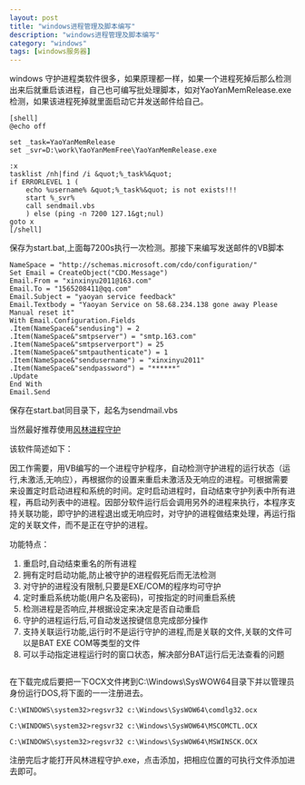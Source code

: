```yaml
---
layout: post
title: "windows进程管理及脚本编写"
description: "windows进程管理及脚本编写"
category: "windows"
tags: [windows服务器]
---
```

<p>windows 守护进程类软件很多，如果原理都一样，如果一个进程死掉后那么检测出来后就重启该进程，自己也可编写批处理脚本，如对YaoYanMemRelease.exe检测，如果该进程死掉就里面启动它并发送邮件给自己。</p>

<pre><code>[shell]
@echo off

set _task=YaoYanMemRelease
set _svr=D:\work\YaoYanMemFree\YaoYanMemRelease.exe

:x
tasklist /nh|find /i &amp;quot;%_task%&amp;quot;
if ERRORLEVEL 1 (
    echo %username% &amp;quot;%_task%&amp;quot; is not exists!!! 
    start %_svr%
    call sendmail.vbs
    ) else (ping -n 7200 127.1&amp;gt;nul)
goto x 
[/shell]
</code></pre>

<p>保存为start.bat,上面每7200s执行一次检测。那接下来编写发送邮件的VB脚本</p>

<pre><code>NameSpace = "http://schemas.microsoft.com/cdo/configuration/"
Set Email = CreateObject("CDO.Message")
Email.From = "xinxinyu2011@163.com"
Email.To = "1565208411@qq.com"
Email.Subject = "yaoyan service feedback"
Email.Textbody = "Yaoyan Service on 58.68.234.138 gone away Please Manual reset it"
With Email.Configuration.Fields
.Item(NameSpace&amp;"sendusing") = 2
.Item(NameSpace&amp;"smtpserver") = "smtp.163.com" 
.Item(NameSpace&amp;"smtpserverport") = 25
.Item(NameSpace&amp;"smtpauthenticate") = 1
.Item(NameSpace&amp;"sendusername") = "xinxinyu2011"
.Item(NameSpace&amp;"sendpassword") = "******"
.Update
End With
Email.Send
</code></pre>

<p>保存在start.bat同目录下，起名为sendmail.vbs</p>

<p>当然最好推荐使用<a href="http://www.d9soft.com/soft/87975.htm">风林进程守护</a></p>

<!--more-->

<p>该软件简述如下：</p>

<p>因工作需要，用VB编写的一个进程守护程序，自动检测守护进程的运行状态（运行,未激活,无响应），再根据你的设置来重启未激活及无响应的进程。可根据需要来设置定时启动进程和系统的时间。定时启动进程时，自动结束守护列表中所有进程，再启动列表中的进程。因部分软件运行后会调用另外的进程来执行，本程序支持关联功能，即守护的进程退出或无响应时，对守护的进程做结束处理，再运行指定的关联文件，而不是正在守护的进程。</p>

<p>功能特点：</p>

<ol>
<li>重启时,自动结束重名的所有进程</li>
<li>拥有定时启动功能,防止被守护的进程假死后而无法检测</li>
<li>对守护的进程没有限制,只要是EXE/COM的程序均可守护</li>
<li>定时重启系统功能(用户名及密码)，可按指定的时间重启系统 </li>
<li>检测进程是否响应,并根据设定来决定是否自动重启</li>
<li>守护的进程运行后,可自动发送按键信息完成部分操作</li>
<li>支持关联运行功能,运行时不是运行守护的进程,而是关联的文件,关联的文件可以是BAT EXE COM等类型的文件 </li>
<li>可以手动指定进程运行时的窗口状态，解决部分BAT运行后无法查看的问题</li>
</ol>

<p><img src="http://www.d9soft.com/upload/2011/5/13/2011051348035921.jpg" alt="" /></p>

<p>在下载完成后要把一下OCX文件拷到C:\Windows\SysWOW64目录下并以管理员身份运行DOS,将下面的一一注册进去。</p>

<pre><code>C:\WINDOWS\system32&gt;regsvr32 c:\Windows\SysWOW64\comdlg32.ocx

C:\WINDOWS\system32&gt;regsvr32 c:\Windows\SysWOW64\MSCOMCTL.OCX

C:\WINDOWS\system32&gt;regsvr32 c:\Windows\SysWOW64\MSWINSCK.OCX
</code></pre>

<p>注册完后才能打开风林进程守护.exe，点击添加，把相应位置的可执行文件添加进去即可。</p>

